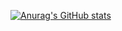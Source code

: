 [![Anurag's GitHub stats](https://github-readme-stats.vercel.app/api?username=steola6554&count_private=true)](https://github.com/anuraghazra/github-readme-stats)
